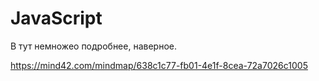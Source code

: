 # JavaScript

В тут немножео подробнее, наверное.

https://mind42.com/mindmap/638c1c77-fb01-4e1f-8cea-72a7026c1005


